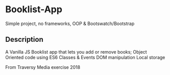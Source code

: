 # Booklist-App
Simple project, no frameworks, OOP & Bootswatch/Bootstrap

## Description
A Vanilla JS Booklist app that lets you add or remove books; 
Object Oriented code using ES6 Classes & Events
DOM manipulation
Local storage

From Traversy Media exercise 2018
